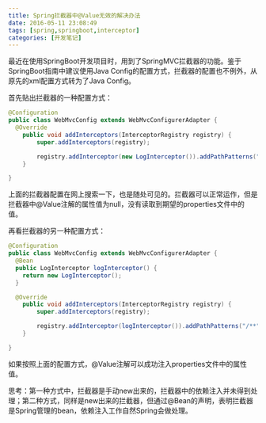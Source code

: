 ```yaml
---
title: Spring拦截器中@Value无效的解决办法
date: 2016-05-11 23:08:49
tags: [spring,springboot,interceptor]
categories: [开发笔记]
---
```

最近在使用SpringBoot开发项目时，用到了SpringMVC拦截器的功能。鉴于SpringBoot指南中建议使用Java Config的配置方式，拦截器的配置也不例外，从原先的xml配置方式转为了Java Config。

首先贴出拦截器的一种配置方式：

``` Java
@Configuration
public class WebMvcConfig extends WebMvcConfigurerAdapter {
  @Override
    public void addInterceptors(InterceptorRegistry registry) {
        super.addInterceptors(registry);

        registry.addInterceptor(new LogInterceptor()).addPathPatterns("/**");
    }

}
```

上面的拦截器配置在网上搜索一下，也是随处可见的。拦截器可以正常运作，但是拦截器中@Value注解的属性值为null，没有读取到期望的properties文件中的值。

再看拦截器的另一种配置方式：

``` Java
@Configuration
public class WebMvcConfig extends WebMvcConfigurerAdapter {
  @Bean
  public LogInterceptor logInterceptor() {
    return new LogInterceptor();
  }

  @Override
    public void addInterceptors(InterceptorRegistry registry) {
        super.addInterceptors(registry);

        registry.addInterceptor(logInterceptor()).addPathPatterns("/**");
    }

}
```

如果按照上面的配置方式，@Value注解可以成功注入properties文件中的属性值。

思考：第一种方式中，拦截器是手动new出来的，拦截器中的依赖注入并未得到处理；第二种方式，同样是new出来的拦截器，但通过@Bean的声明，表明拦截器是Spring管理的bean，依赖注入工作自然Spring会做处理。
